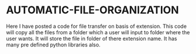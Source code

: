 # AUTOMATIC-FILE-ORGANIZATION
Here I have posted a code for file transfer on basis of extension.
This code will copy all the files from a folder which a user will input to folder where the user wants.
It will store the file in folder of there extension name.
It has many pre defined python libraries also.
